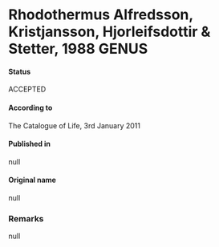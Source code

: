 # Rhodothermus Alfredsson, Kristjansson, Hjorleifsdottir & Stetter, 1988 GENUS

#### Status
ACCEPTED

#### According to
The Catalogue of Life, 3rd January 2011

#### Published in
null

#### Original name
null

### Remarks
null